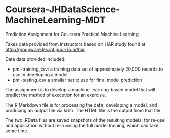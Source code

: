 # Coursera-JHDataScience-MachineLearning-MDT
Prediction Assignment for Coursera Practical Machine Learning


Takes data provided from instructors based on HAR study found at http://groupware.les.inf.puc-rio.br/har

Date data provided included:

* pml-training_csv: a training data set of approximately 20,000 records to use in developing a model
* pml-testing_csv:a smaller set to use for final model prediction


The assignment is to develop a machine-learning-based model that will predict the method of execution for an exercise.

The R Markdown file is for processing the data, developing a model, and producing an output file via knitr. The HTML file is the output from that file.

The two .RData files are saved snapshots of the resulting models, for re-use and application without re-running the full model training, which can take some time.